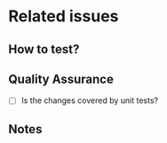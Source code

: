 # Related issues
<!-- Closes | Fixes #Issue -->

<!-- Brief changes description -->

## How to test?
<!-- Describe how your reviewer could test your solution -->

## Quality Assurance
- [ ] Is the changes covered by unit tests?

## Notes
